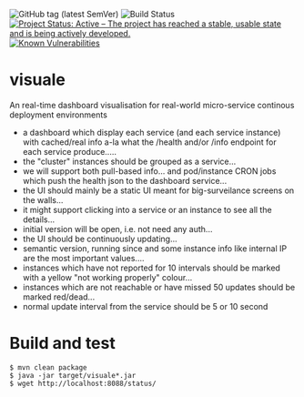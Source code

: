 ![GitHub tag (latest SemVer)](https://img.shields.io/github/v/tag/Cantara/visuale) ![Build Status](https://jenkins.quadim.ai/buildStatus/icon?job=visuale) [![Project Status: Active – The project has reached a stable, usable state and is being actively developed.](http://www.repostatus.org/badges/latest/active.svg)](http://www.repostatus.org/#active) [![Known Vulnerabilities](https://snyk.io/test/github/Cantara/visuale/badge.svg)](https://snyk.io/test/github/Cantara/visuale)

# visuale

An real-time dashboard visualisation for real-world micro-service continous deployment environments 



* a dashboard which display each service (and each service instance) with cached/real info a-la what the /health and/or /info endpoint for each service produce.....   
* the "cluster" instances should be grouped as a service...   
* we will support both pull-based info... and pod/instance CRON jobs which push the health json to the dashboard service... 
* the UI should mainly be a static UI meant for big-surveilance screens on the walls...  
* it might support clicking into a service or an instance to see all the details...    
* initial version will be open, i.e. not need any auth... 
* the UI should be continuously updating...   
* semantic version, running since and some instance info like internal IP are the most important values....    
* instances which have not reported for 10 intervals should be marked with a yellow "not working properly" colour...
* instances which are not reachable or have missed 50 updates should be marked red/dead...  
* normal update interval from the service should be 5 or 10 second

# Build and test

```
$ mvn clean package
$ java -jar target/visuale*.jar
$ wget http://localhost:8088/status/
```
